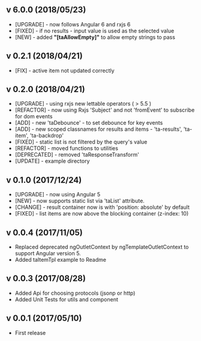 ## v 6.0.0 (2018/05/23)

* [UPGRADE] - now follows Angular 6 and rxjs 6
* [FIXED] - if no results - input value is used as the selected value
* [NEW] - added **"[taAllowEmpty]"** to allow empty strings to pass

## v 0.2.1 (2018/04/21)

* [FIX] - active item not updated correctly

## v 0.2.0 (2018/04/21)

* [UPGRADE] - using rxjs new lettable operators ( > 5.5 )
* [REFACTOR] - now using Rxjs 'Subject' and not 'fromEvent' to subscribe for dom events
* [ADD] - new 'taDebounce' - to set debounce for key events
* [ADD] - new scoped classnames for results and items - 'ta-results', 'ta-item', 'ta-backdrop'
* [FIXED] - static list is not filtered by the query's value
* [REFACTOR] - moved functions to utilities
* [DEPRECATED] - removed 'taResponseTransform'
* [UPDATE] - example directory

## v 0.1.0 (2017/12/24)

* [UPGRADE] - now using Angular 5
* [NEW] - now supports static list via 'taList' attribute.
* [CHANGE] - result container now is with 'position: absolute' by default
* [FIXED] - list items are now above the blocking container (z-index: 10)

## v 0.0.4 (2017/11/05)

* Replaced deprecated ngOutletContext by ngTemplateOutletContext to support Angular version 5.
* Added taItemTpl example to Readme

## v 0.0.3 (2017/08/28)

* Added Api for choosing protocols (jsonp or http)
* Added Unit Tests for utils and component

## v 0.0.1 (2017/05/10)

* First release
